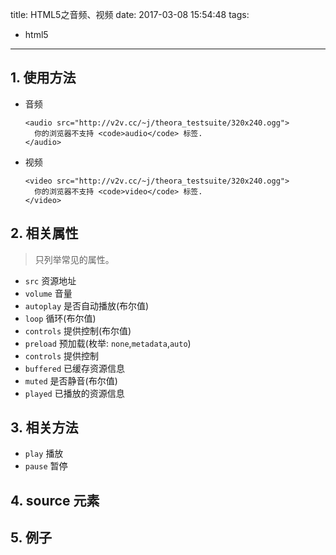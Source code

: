 title: HTML5之音频、视频
date: 2017-03-08 15:54:48
tags:
- html5
---

## 1. 使用方法
* 音频
	```
	<audio src="http://v2v.cc/~j/theora_testsuite/320x240.ogg">
	  你的浏览器不支持 <code>audio</code> 标签.
	</audio>
	```
* 视频
	```
	<video src="http://v2v.cc/~j/theora_testsuite/320x240.ogg">
	  你的浏览器不支持 <code>video</code> 标签.
	</video>
	```
	
<!-- more -->

## 2. 相关属性
> 只列举常见的属性。

* `src` 资源地址
* `volume` 音量
* `autoplay` 是否自动播放(布尔值)
* `loop` 循环(布尔值)
* `controls` 提供控制(布尔值)
* `preload` 预加载(枚举: `none`,`metadata`,`auto`)
* `controls` 提供控制
* `buffered` 已缓存资源信息
* `muted` 是否静音(布尔值)
* `played` 已播放的资源信息

## 3. 相关方法
* `play` 播放
* `pause` 暂停

## 4. source 元素

## 5. 例子